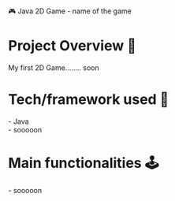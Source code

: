 🎮 Java 2D Game - name of the game

<h1>Project Overview 🎨</h1>

My first 2D Game........ soon

<h1>Tech/framework used 🧰</h1>
- Java
<br>
- sooooon

<h1>Main functionalities 🕹️ </h1>
- sooooon
<br>
